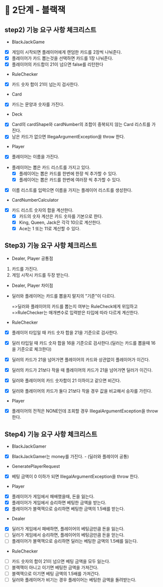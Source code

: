 # 🚀 2단계 - 블랙잭

## step2) 기능 요구 사항 체크리스트

* BlackJackGame

- [x] 게임이 시작되면 플레이어에게 랜덤한 카드를 2장씩 나눠준다.
- [x] 플레이어가 카드 뽑는것을 선택하면 카드를 1장 나눠준다.
- [x] 플레이어의 카드합이 21이 넘으면 false를 리턴한다

* RuleChecker

- [x] 카드 숫자 합이 21이 넘는지 검사한다.


* Card

- [x] 카드는 문양과 숫자를 가진다.

* Deck

- [x] Card의 cardShape와 cardNumber의 조합이 중복되지 않는 Card 리스트를 가진다.
- [x] 남은 카드가 없으면 IllegaArgumentException을 throw 한다.

* Player

- [x] 플레이어는 이름을 가진다.
- 플레이어는 뽑은 카드 리스트를 가지고 있다.
    - [x] 플레이어는 뽑은 카드를 한번에 한장 씩 추가할 수 있다.
    - [x] 플레이어는 뽑은 카드를 한번에 여러장 씩 추가할 수 있다.
-[x] 이름 리스트를 입력으면 이름을 가지는 플레이어 리스트를 생성한다.


* CardNumberCalculator

- [x] 카드 리스트 숫자의 합을 계산한다.
    - [x] 카드의 숫자 계산은 카드 숫자를 기본으로 한다.
    - [x] King, Queen, Jack은 각각 10으로 계산한다.
    - [x] Ace는 1 또는 11로 계산할 수 있다.

## Step3) 기능 요구 사항 체크리스트

* Dealer, Player 공통점

1. 카드를 가진다.
2. 게임 시작시 카드를 두장 받는다.

* Dealer, Player 차이점

* 딜러와 플레이어는 카드를 뽑을지 말지의 "기준"이 다르다.

  =>딜러와 플레이어의 카드를 뽑는지 여부는 RuleCheck에게 위임하고
  =>RuleChecker는 매개변수로 입력받은 타입에 따라 다르게 계산한다.


* RuleChecker

- [x] 플레이어 타입일 때 카드 숫자 합을 21을 기준으로 검사한다.
- [x] 딜러 타입일 때 카드 숫자 합을 16을 기준으로 검사한다.(딜러는 카드를 뽑을때 16을 기준으로 체크한다)
- [x] 딜러의 카드가 21을 넘어가면 플레이어의 카드와 상관없이 플레이어가 이긴다.
- [x] 딜러의 카드가 21보다 작을 때 플레이어의 카드가 21을 넘어가면 딜러가 이긴다.
- [x] 딜러와 플레이어의 카드 숫자합이 21 이하이고 같으면 비긴다.
- [x] 딜러와 플레이어의 카드가 둘다 21보다 작을 경우 값을 비교해서 승자를 가린다.


* Player

- [x] 플레이어의 전적은 NONE인데 조회할 경우 IllegalArgumentException을 throw 한다.

## Step4) 기능 요구 사항 체크리스트

* BlackJackGamer

- [x] BlackJackGamer는 money를 가진다. - (딜러와 플레이어 공통)


* GeneratePlayerRequest

- [x] 베팅 금액이 0 이하가 되면 IllegalArgumentException을 throw 한다.

* Player

- [x] 플레이어가 게임에서 패배했을때, 돈을 잃는다.
- [x] 플레이어가 게임에서 승리하면 베팅한 금액을 받는다.
- [x] 플레이어가 블랙잭으로 승리하면 베팅한 금액의 1.5배를 받는다.

* Dealer

- [x] 딜러가 게임에서 패배하면, 플레이어의 베팅금만큼 돈을 잃는다.
- [ ] 딜러가 게임에서 승리하면, 플레이어의 베팅금만큼 돈을 얻는다.
- [ ] 플레이어가 블랙잭으로 승리하면 딜러는 베팅한 금액의 1.5배를 잃는다.

* RuleChecker

- [ ] 카드 숫자의 합이 21이 넘으면 베팅 금액을 모두 잃는다.
- [ ] 블랙잭이 아니고 이기면 베팅한 금액을 가져간다.
- [ ] 블랙잭으로 이기면 베팅 금액의 1.5배를 가져간다.
- [ ] 딜러와 플레이어가 비기는 경우 플레이어는 베팅한 금액을 돌려받는다.
